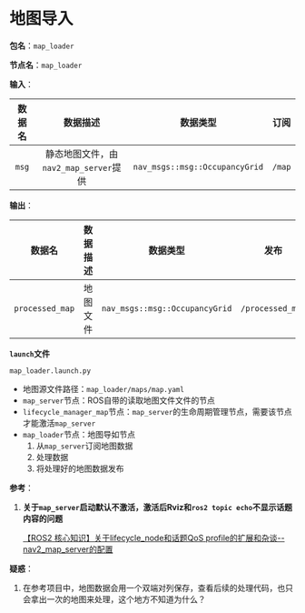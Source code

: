 # 地图导入

**包名**：`map_loader`

**节点名**：`map_loader`

**输入**：

| 数据名 |               数据描述                |            数据类型            |  订阅  |
| :----: | :-----------------------------------: | :----------------------------: | :----: |
| `msg`  | 静态地图文件，由`nav2_map_server`提供 | `nav_msgs::msg::OccupancyGrid` | `/map` |

**输出**：	

|     数据名      | 数据描述 |            数据类型            |       发布       |
| :-------------: | :------: | :----------------------------: | :--------------: |
| `processed_map` | 地图文件 | `nav_msgs::msg::OccupancyGrid` | `/processed_map` |

**`launch`文件**

`map_loader.launch.py`

* 地图源文件路径：`map_loader/maps/map.yaml`
* `map_server`节点：ROS自带的读取地图文件文件的节点
* `lifecycle_manager_map`节点：`map_server`的生命周期管理节点，需要该节点才能激活`map_server`
* `map_loader`节点：地图导如节点
  1. 从`map_server`订阅地图数据
  2. 处理数据
  3. 将处理好的地图数据发布

**参考**：

1. **关于`map_server`启动默认不激活，激活后Rviz和`ros2 topic echo`不显示话题内容的问题**

   [【ROS2 核心知识】关于lifecycle_node和话题QoS profile的扩展和杂谈-- nav2_map_server的配置](https://blog.csdn.net/m0_73800387/article/details/143452281)



**疑惑**：

1. 在参考项目中，地图数据会用一个双端对列保存，查看后续的处理代码，也只会拿出一次的地图来处理，这个地方不知道为什么？

